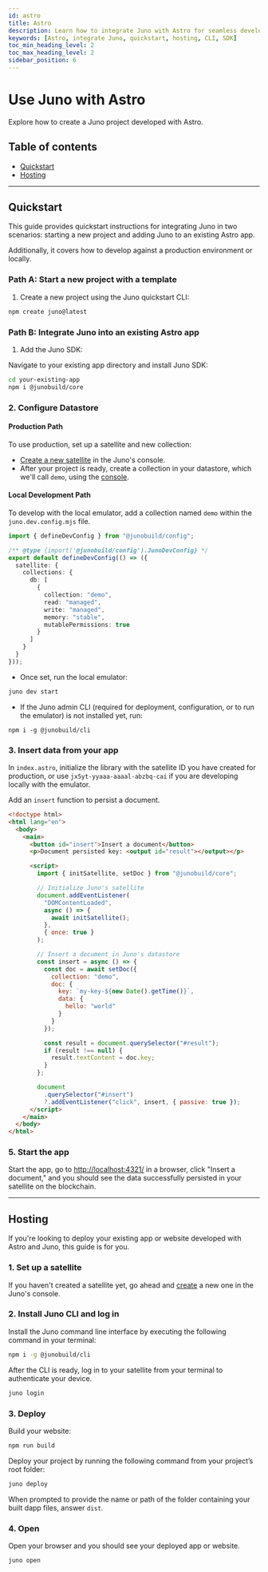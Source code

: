 ```yaml
---
id: astro
title: Astro
description: Learn how to integrate Juno with Astro for seamless development. Follow our quickstart guide and hosting instructions.
keywords: [Astro, integrate Juno, quickstart, hosting, CLI, SDK]
toc_min_heading_level: 2
toc_max_heading_level: 2
sidebar_position: 6
---
```


# Use Juno with Astro

Explore how to create a Juno project developed with Astro.

## Table of contents

- [Quickstart](#quickstart)
- [Hosting](#hosting)

---

## Quickstart

This guide provides quickstart instructions for integrating Juno in two scenarios: starting a new project and adding Juno to an existing Astro app.

Additionally, it covers how to develop against a production environment or locally.

### Path A: Start a new project with a template

1. Create a new project using the Juno quickstart CLI:

```bash
npm create juno@latest
```

### Path B: Integrate Juno into an existing Astro app

1. Add the Juno SDK:

Navigate to your existing app directory and install Juno SDK:

```bash
cd your-existing-app
npm i @junobuild/core
```

### 2. Configure Datastore

#### Production Path

To use production, set up a satellite and new collection:

- [Create a new satellite](../add-juno-to-an-app/create-a-satellite.md) in the Juno's console.
- After your project is ready, create a collection in your datastore, which we'll call `demo`, using the [console](https://console.juno.build).

#### Local Development Path

To develop with the local emulator, add a collection named `demo` within the `juno.dev.config.mjs` file.

```typescript
import { defineDevConfig } from "@junobuild/config";

/** @type {import('@junobuild/config').JunoDevConfig} */
export default defineDevConfig(() => ({
  satellite: {
    collections: {
      db: [
        {
          collection: "demo",
          read: "managed",
          write: "managed",
          memory: "stable",
          mutablePermissions: true
        }
      ]
    }
  }
}));
```

- Once set, run the local emulator:

```bash
juno dev start
```

- If the Juno admin CLI (required for deployment, configuration, or to run the emulator) is not installed yet, run:

```
npm i -g @junobuild/cli
```

### 3. Insert data from your app

In `index.astro`, initialize the library with the satellite ID you have created for production, or use `jx5yt-yyaaa-aaaal-abzbq-cai` if you are developing locally with the emulator.

Add an `insert` function to persist a document.

```html title="index.astro"
<!doctype html>
<html lang="en">
  <body>
    <main>
      <button id="insert">Insert a document</button>
      <p>Document persisted key: <output id="result"></output></p>

      <script>
        import { initSatellite, setDoc } from "@junobuild/core";

        // Initialize Juno's satellite
        document.addEventListener(
          "DOMContentLoaded",
          async () => {
            await initSatellite();
          },
          { once: true }
        );

        // Insert a document in Juno's datastore
        const insert = async () => {
          const doc = await setDoc({
            collection: "demo",
            doc: {
              key: `my-key-${new Date().getTime()}`,
              data: {
                hello: "world"
              }
            }
          });

          const result = document.querySelector("#result");
          if (result !== null) {
            result.textContent = doc.key;
          }
        };

        document
          .querySelector("#insert")
          ?.addEventListener("click", insert, { passive: true });
      </script>
    </main>
  </body>
</html>
```

### 5. Start the app

Start the app, go to [http://localhost:4321/](http://localhost:4321/) in a browser, click "Insert a document," and you should see the data successfully persisted in your satellite on the blockchain.

---

## Hosting

If you're looking to deploy your existing app or website developed with Astro and Juno, this guide is for you.

### 1. Set up a satellite

If you haven't created a satellite yet, go ahead and [create](../add-juno-to-an-app/create-a-satellite.md) a new one in the Juno's console.

### 2. Install Juno CLI and log in

Install the Juno command line interface by executing the following command in your terminal:

```bash
npm i -g @junobuild/cli
```

After the CLI is ready, log in to your satellite from your terminal to authenticate your device.

```bash
juno login
```

### 3. Deploy

Build your website:

```bash
npm run build
```

Deploy your project by running the following command from your project’s root folder:

```bash
juno deploy
```

When prompted to provide the name or path of the folder containing your built dapp files, answer `dist`.

### 4. Open

Open your browser and you should see your deployed app or website.

```bash
juno open
```

[satellite]: ../terminology.md#satellite
